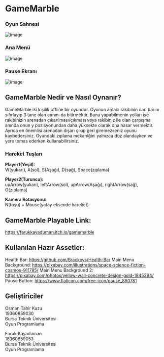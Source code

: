 # GameMarble
### Oyun Sahnesi  
![image](https://user-images.githubusercontent.com/56130302/143788175-ac7033ac-216d-4a96-9426-2460bc47a9c9.png)
### Ana Menü
![image](https://user-images.githubusercontent.com/56130302/143788242-1f3a9bf9-2958-488d-9fc1-58689470c473.png)
### Pause Ekranı
![image](https://user-images.githubusercontent.com/56130302/143788223-3cc46ae9-734e-4386-bc91-2dc6c0e1fa1f.png)



## GameMarble Nedir ve Nasıl Oynanır?
GameMarble iki kişilik offline bir oyundur. Oyunun amacı rakibinin can barını sıfırlayıp 3 tane olan canını da bitirmektir. Bunu yapabilmenin yolları ise rakibinizin arenadan çıkarılması/çıkması veya rakibiniz ile olan çarpışma anında onun y pozisyonundan daha yüksekte olarak ona hasar vermektir. Ayrıca en önemlisi arenadan dışarı çıkıp geri giremezseniz oyunu kaybedersiniz. Oyundaki zıplama mekaniğini yalnızca düz alandayken ve yere temas ederken kullanabilirsiniz.
### Hareket Tuşları
**Player1(Yeşil):**   
W(yukarı), A(sol), S(Aşağı), D(sağ), Space(zıplama)
 
**Player2(Turuncu):**    
upArrow(yukarı), leftArrow(sol), upArrow(Aşağı), rightArrow(sağ), O(zıplama)  

**Kamera Rotasyonu:**  
N(tuşu) + Mouse(yatay eksende hareket)

## GameMarble Playable Link:   
https://farukkayaduman.itch.io/gamemarble
 
##	Kullanılan Hazır Assetler:  
Health Bar: https://github.com/Brackeys/Health-Bar
Main Menu Background: https://pixabay.com/illustrations/space-science-fiction-cosmos-911785/
Main Menu Background 2: https://pixabay.com/photos/yellow-wall-concrete-design-gold-1845394/  
Pause Button: https://www.flaticon.com/free-icon/pause_890781

## Geliştiriciler
Osman Tahir Kuzu  
19360859030  
Bursa Teknik Üniversitesi  
Oyun Programlama  

Faruk Kayaduman  
18360859053  
Bursa Teknik Üniversitesi  
Oyun Programlama
